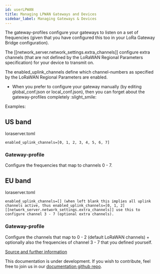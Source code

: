 ```yaml
---
id: userLPWAN
title: Managing LPWAN Gateways and Devices
sidebar_label: Managing Gateways & Devices
---
```


The gateway-profiles configure your gateways to listen on a set of frequencies (given that you have configured this too in your LoRa Gateway Bridge configuration).

The [[network_server.network_settings.extra_channels]] configure extra channels (that are not defined by the LoRaWAN Regional Parameters specification) for your device to transmit on.

The enabled_uplink_channels define which channel-numbers as specified by the LoRaWAN Regional Parameters are enabled.

- When you prefer to configure your gateway manually (by editing global_conf.json or local_conf.json), then you can forget about the gateway-profiles completely :slight_smile:

Examples:

## US band 

loraserver.toml
```
enabled_uplink_channels=[0, 1, 2, 3, 4, 5, 6, 7]
```
### Gateway-profile
Configure the frequencies that map to channels 0 - 7.

## EU band

loraserver.toml
```
enabled_uplink_channels=[] (when left blank this implies all uplink channels active, thus enabled_uplink_channels=[0, 1, 2]
[[network_server.network_settings.extra_channels]] use this to configure channel 3 - 7 (optional extra channels).
```
### Gateway-profile
Configure the channels that map to 0 - 2 (default LoRaWAN channels) + optionally also the frequencies of channel 3 - 7 that you defined yourself.

[Source and further information](https://forum.chirpstack.io/t/gateway-profile-enabled-channels-lora-server-extra-channels/1123/19)

This documentation is under development. If you wish to contribute, feel free to join us in our [documentation github repo](https://github.com/mxc-foundation/documentation).
